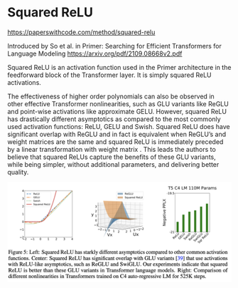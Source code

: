 # Squared ReLU
https://paperswithcode.com/method/squared-relu

Introduced by So et al. in Primer: Searching for Efficient Transformers for Language Modeling
https://arxiv.org/pdf/2109.08668v2.pdf
 
Squared ReLU is an activation function used in the Primer architecture in the feedforward block of the Transformer layer. It is simply squared ReLU activations.

The effectiveness of higher order polynomials can also be observed in other effective Transformer nonlinearities, such as GLU variants like ReGLU and point-wise activations like approximate GELU. However, squared ReLU has drastically different asymptotics as  compared to the most commonly used activation functions: ReLU, GELU and Swish. Squared ReLU does have significant overlap with ReGLU and in fact is equivalent when ReGLU’s  and  weight matrices are the same and squared ReLU is immediately preceded by a linear transformation with weight matrix . This leads the authors to believe that squared ReLUs capture the benefits of these GLU variants, while being simpler, without additional parameters, and delivering better quality.

![](files/sqrelu.png)